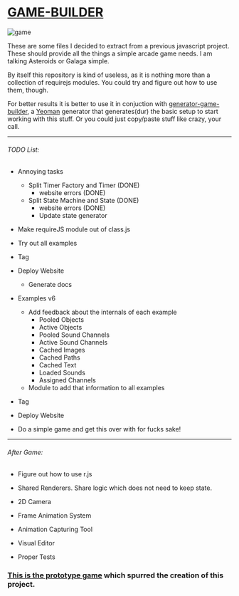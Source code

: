 # [GAME-BUILDER][game-builder]

![game][game]

These are some files I decided to extract from a previous javascript project. These should provide all the things a simple arcade game needs. I am talking Asteroids or Galaga simple. 

By itself this repository is kind of useless, as it is nothing more than a collection of requirejs modules. You could try and figure out how to use them, though. 

For better results it is better to use it in conjuction with [generator-game-builder][generator], a [Yeoman][yeoman] generator that generates(dur) the basic setup to start working with this stuff. Or you could just copy/paste stuff like crazy, your call.

-----------------------------------

###### TODO List:

- Annoying tasks
    - Split Timer Factory and Timer (DONE)
        - website errors (DONE)
    - Split State Machine and State (DONE)
        - website errors (DONE)
        - Update state generator
 
- Make requireJS module out of class.js

- Try out all examples

- Tag
- Deploy Website
    - Generate docs

- Examples v6 
    - Add feedback about the internals of each example
        - Pooled Objects
        - Active Objects
        - Pooled Sound Channels
        - Active Sound Channels
        - Cached Images
        - Cached Paths
        - Cached Text
        - Loaded Sounds
        - Assigned Channels
    - Module to add that information to all examples

- Tag
- Deploy Website

- Do a simple game and get this over with for fucks sake!

-----------------------------------

###### After Game:

- Figure out how to use r.js

- Shared Renderers. Share logic which does not need to keep state.
- 2D Camera
- Frame Animation System

- Animation Capturing Tool
- Visual Editor

- Proper Tests

### [This is the prototype game][tirador] which spurred the creation of this project.

[game]: http://diegomarquez.github.io/game-builder/Galaga.png
[tirador]: http://www.treintipollo.com/tirador/index.html
[generator]: https://github.com/diegomarquez/generator-game-builder
[yeoman]: http://yeoman.io/
[game-builder]: http://diegomarquez.github.io/game-builder
